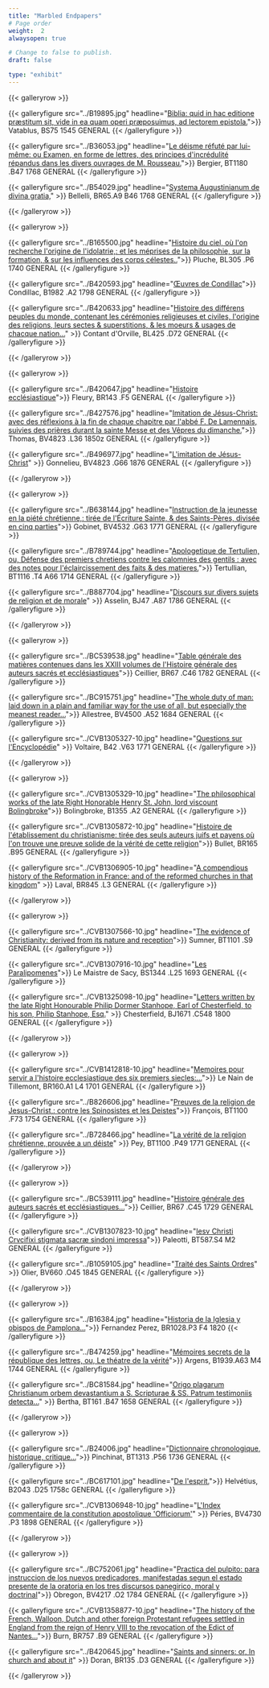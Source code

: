 ```yaml
---
title: "Marbled Endpapers"
# Page order
weight:  2
alwaysopen: true

# Change to false to publish.
draft: false

type: "exhibit"
---
```


{{< galleryrow >}}

{{< galleryfigure src="../B19895.jpg"
           headline="[Biblia: quid in hac editione præstitum sit, vide in ea quam operi præposuimus, ad lectorem epistola.](https://bc-primo.hosted.exlibrisgroup.com/permalink/f/l6ucgu/ALMA-BC21333111160001021)">}} Vatablus, BS75 1545 GENERAL
{{< /galleryfigure >}}

{{< galleryfigure src="../B36053.jpg"
           headline="[Le déisme réfuté par lui-même: ou Examen, en forme de lettres, des principes d'incrédulité répandus dans les divers ouvrages de M. Rousseau.](https://bc-primo.hosted.exlibrisgroup.com/permalink/f/l6ucgu/ALMA-BC21355759820001021)">}} Bergier, BT1180 .B47 1768 GENERAL 
{{< /galleryfigure >}}

{{< galleryfigure src="../B54029.jpg"
           headline="[Systema Augustinianum de divina gratia,](https://bc-primo.hosted.exlibrisgroup.com/permalink/f/l6ucgu/ALMA-BC21351131820001021)" >}} Bellelli, BR65.A9 B46 1768 GENERAL
{{< /galleryfigure >}}

{{< /galleryrow >}}

{{< galleryrow >}}

{{< galleryfigure src="../B165500.jpg"
           headline="[Histoire du ciel, où l'on recherche l'origine de l'idolatrie,: et les méprises de la philosophie, sur la formation, & sur les influences des corps célestes..](https://bc-primo.hosted.exlibrisgroup.com/permalink/f/l6ucgu/ALMA-BC21337497910001021)">}} Pluche, BL305 .P6 1740 GENERAL
{{< /galleryfigure >}}

{{< galleryfigure src="../B420593.jpg"
           headline="[Œuvres de Condillac](https://bc-primo.hosted.exlibrisgroup.com/permalink/f/l6ucgu/ALMA-BC21339915400001021)">}} Condillac, B1982 .A2 1798 GENERAL
{{< /galleryfigure >}}

{{< galleryfigure src="../B420633.jpg"
           headline="[Histoire des différens peuples du monde, contenant les cérémonies religieuses et civiles, l'origine des religions, leurs sectes & superstitions, & les moeurs & usages de chacque nation...](https://bc-primo.hosted.exlibrisgroup.com/permalink/f/l6ucgu/ALMA-BC21311233100001021)" >}} Contant d'Orville, BL425 .D72 GENERAL
{{< /galleryfigure >}}

{{< /galleryrow >}}

{{< galleryrow >}}

{{< galleryfigure src="../B420647.jpg"
           headline="[Histoire ecclésiastique](https://bc-primo.hosted.exlibrisgroup.com/permalink/f/l6ucgu/ALMA-BC21339996070001021)">}} Fleury, BR143 .F5 GENERAL
{{< /galleryfigure >}}

{{< galleryfigure src="../B427576.jpg"
           headline="[Imitation de Jésus-Christ: avec des réflexions à la fin de chaque chapitre par l'abbé F. De Lamennais, suivies des prières durant la sainte Messe et des Vêpres du dimanche.](https://bc-primo.hosted.exlibrisgroup.com/permalink/f/l6ucgu/ALMA-BC21318331290001021)">}} Thomas, BV4823 .L36 1850z GENERAL
{{< /galleryfigure >}}

{{< galleryfigure src="../B496977.jpg"
           headline="[L'imitation de Jésus-Christ](https://bc-primo.hosted.exlibrisgroup.com/permalink/f/l6ucgu/ALMA-BC21353989650001021)" >}} Gonnelieu, BV4823 .G66 1876 GENERAL
{{< /galleryfigure >}}

{{< /galleryrow >}}

{{< galleryrow >}}

{{< galleryfigure src="../B638144.jpg"
           headline="[Instruction de la jeunesse en la piété chrétienne,: tirée de l'Écriture Sainte, & des Saints-Pères, divisée en cinq parties](https://bc-primo.hosted.exlibrisgroup.com/permalink/f/l6ucgu/ALMA-BC21355172390001021)">}} Gobinet, BV4532 .G63 1771 GENERAL
{{< /galleryfigure >}}

{{< galleryfigure src="../B789744.jpg"
           headline="[Apologetique de Tertulien, ou, Défense des premiers chretiens contre les calomnies des gentils : avec des notes pour l'éclaircissement des faits & des matieres.](https://bc-primo.hosted.exlibrisgroup.com/permalink/f/l6ucgu/ALMA-BC21345376320001021)">}} Tertullian, BT1116 .T4 A66 1714 GENERAL
{{< /galleryfigure >}}

{{< galleryfigure src="../B887704.jpg"
           headline="[Discours sur divers sujets de religion et de morale](https://bc-primo.hosted.exlibrisgroup.com/permalink/f/l6ucgu/ALMA-BC21387240450001021)" >}} Asselin, BJ47 .A87 1786 GENERAL
{{< /galleryfigure >}}

{{< /galleryrow >}}

{{< galleryrow >}}

{{< galleryfigure src="../BC539538.jpg"
           headline="[Table générale des matières contenues dans les XXIII volumes de l'Histoire générale des auteurs sacrés et ecclésiastiques](https://bc-primo.hosted.exlibrisgroup.com/permalink/f/l6ucgu/ALMA-BC21442280970001021)">}} Ceillier, BR67 .C46 1782 GENERAL
{{< /galleryfigure >}}

{{< galleryfigure src="../BC915751.jpg"
           headline="[The whole duty of man: laid down in a plain and familiar way for the use of all, but especially the meanest reader...](https://bc-primo.hosted.exlibrisgroup.com/permalink/f/l6ucgu/ALMA-BC21547894340001021)">}} Allestree, BV4500 .A52 1684 GENERAL
{{< /galleryfigure >}}

{{< galleryfigure src="../CVB1305327-10.jpg"
           headline="[Questions sur l'Encyclopédie](https://bc-primo.hosted.exlibrisgroup.com/permalink/f/l6ucgu/ALMA-BC21339915930001021)" >}} Voltaire, B42 .V63 1771 GENERAL
{{< /galleryfigure >}}

{{< /galleryrow >}}

{{< galleryrow >}}

{{< galleryfigure src="../CVB1305329-10.jpg"
           headline="[The philosophical works of the late Right Honorable Henry St. John, lord viscount Bolingbroke](https://bc-primo.hosted.exlibrisgroup.com/permalink/f/l6ucgu/ALMA-BC21339915610001021)">}} Bolingbroke, B1355 .A2 GENERAL
{{< /galleryfigure >}}

{{< galleryfigure src="../CVB1305872-10.jpg"
           headline="[Histoire de l'établissement du christianisme: tirée des seuls auteurs juifs et payens où l'on trouve une preuve solide de la vérité de cette religion](https://bc-primo.hosted.exlibrisgroup.com/permalink/f/l6ucgu/ALMA-BC21339995070001021)">}} Bullet, BR165 .B95 GENERAL
{{< /galleryfigure >}}

{{< galleryfigure src="../CVB1306905-10.jpg"
           headline="[A compendious history of the Reformation in France: and of the reformed churches in that kingdom](https://bc-primo.hosted.exlibrisgroup.com/permalink/f/l6ucgu/ALMA-BC21311315170001021)" >}} Laval, BR845 .L3 GENERAL
{{< /galleryfigure >}}

{{< /galleryrow >}}

{{< galleryrow >}}

{{< galleryfigure src="../CVB1307566-10.jpg"
           headline="[The evidence of Christianity: derived from its nature and reception](https://bc-primo.hosted.exlibrisgroup.com/permalink/f/l6ucgu/ALMA-BC21358569590001021)">}} Sumner, BT1101 .S9 GENERAL
{{< /galleryfigure >}}

{{< galleryfigure src="../CVB1307916-10.jpg"
           headline="[Les Paralipomenes](https://bc-primo.hosted.exlibrisgroup.com/permalink/f/l6ucgu/ALMA-BC21358610050001021)">}} Le Maistre de Sacy, BS1344 .L25 1693 GENERAL
{{< /galleryfigure >}}

{{< galleryfigure src="../CVB1325098-10.jpg"
           headline="[Letters written by the late Right Honourable Philip Dormer Stanhope, Earl of Chesterfield, to his son, Philip Stanhope, Esq.](https://bc-primo.hosted.exlibrisgroup.com/permalink/f/l6ucgu/ALMA-BC21332284740001021)" >}} Chesterfield, 	BJ1671 .C548 1800 GENERAL
{{< /galleryfigure >}}

{{< /galleryrow >}}

{{< galleryrow >}}

{{< galleryfigure src="../CVB1412818-10.jpg"
           headline="[Memoires pour servir a l'histoire ecclesiastique des six premiers siecles:...](https://bc-primo.hosted.exlibrisgroup.com/permalink/f/l6ucgu/ALMA-BC21378768880001021)">}} Le Nain de Tillemont, BR160.A1 L4 1701 GENERAL
{{< /galleryfigure >}}

{{< galleryfigure src="../B826606.jpg"
           headline="[Preuves de la religion de Jesus-Christ,: contre les Spinosistes et les Deistes](https://bc-primo.hosted.exlibrisgroup.com/permalink/f/l6ucgu/ALMA-BC21315057090001021)">}} François, BT1100 .F73 1754 GENERAL
{{< /galleryfigure >}}

{{< galleryfigure src="../B728466.jpg"
           headline="[La vérité de la religion chrétienne, prouvée a un déiste](https://bc-primo.hosted.exlibrisgroup.com/permalink/f/l6ucgu/ALMA-BC21362324310001021)" >}} Pey, 	BT1100 .P49 1771 GENERAL
{{< /galleryfigure >}}

{{< /galleryrow >}}

{{< galleryrow >}}

{{< galleryfigure src="../BC539111.jpg"
           headline="[Histoire générale des auteurs sacrés et ecclésiastiques...](https://bc-primo.hosted.exlibrisgroup.com/permalink/f/l6ucgu/ALMA-BC21442170370001021)">}} Ceillier, BR67 .C45 1729 GENERAL
{{< /galleryfigure >}}

{{< galleryfigure src="../CVB1307823-10.jpg"
           headline="[Iesv Christi Crvcifixi stigmata sacræ sindoni impressa](https://bc-primo.hosted.exlibrisgroup.com/permalink/f/l6ucgu/ALMA-BC21358581990001021)">}} Paleotti, BT587.S4 M2 GENERAL
{{< /galleryfigure >}}

{{< galleryfigure src="../B1059105.jpg"
           headline="[Traité des Saints Ordres](https://bc-primo.hosted.exlibrisgroup.com/permalink/f/l6ucgu/ALMA-BC21368951420001021)" >}} Olier, BV660 .O45 1845 GENERAL
{{< /galleryfigure >}}

{{< /galleryrow >}}

{{< galleryrow >}}

{{< galleryfigure src="../B16384.jpg"
           headline="[Historia de la Iglesia y obispos de Pamplona...](https://bc-primo.hosted.exlibrisgroup.com/permalink/f/l6ucgu/ALMA-BC21367448020001021)">}} Fernandez Perez, BR1028.P3 F4 1820
{{< /galleryfigure >}}

{{< galleryfigure src="../B474259.jpg"
           headline="[Mémoires secrets de la république des lettres, ou, Le théatre de la vérité](https://bc-primo.hosted.exlibrisgroup.com/permalink/f/l6ucgu/ALMA-BC21345197650001021)">}} Argens, B1939.A63 M4 1744 GENERAL
{{< /galleryfigure >}}

{{< galleryfigure src="../BC81584.jpg"
           headline="[Origo plagarum Christianum orbem devastantium a S. Scripturae & SS. Patrum testimoniis detecta...](https://bc-primo.hosted.exlibrisgroup.com/permalink/f/l6ucgu/ALMA-BC21422085750001021)" >}} Bertha, BT161 .B47 1658 GENERAL
{{< /galleryfigure >}}

{{< /galleryrow >}}

{{< galleryrow >}}

{{< galleryfigure src="../B24006.jpg"
           headline="[Dictionnaire chronologique, historique, critique...](https://bc-primo.hosted.exlibrisgroup.com/permalink/f/l6ucgu/ALMA-BC21322487500001021)">}} Pinchinat, BT1313 .P56 1736 GENERAL
{{< /galleryfigure >}}

{{< galleryfigure src="../BC617101.jpg"
           headline="[De l'esprit.](https://bc-primo.hosted.exlibrisgroup.com/permalink/f/l6ucgu/ALMA-BC21458295510001021)">}} Helvétius, B2043 .D25 1758c GENERAL
{{< /galleryfigure >}}

{{< galleryfigure src="../CVB1306948-10.jpg"
           headline="[L'Index commentaire de la constitution apostolique 'Officiorum'](https://bc-primo.hosted.exlibrisgroup.com/permalink/f/l6ucgu/ALMA-BC21311329410001021)" >}} Péries, BV4730 .P3 1898 GENERAL
{{< /galleryfigure >}} 

{{< /galleryrow >}}

{{< galleryrow >}}

{{< galleryfigure src="../BC752061.jpg"
           headline="[Practica del pulpito: para instruccion de los nuevos predicadores, manifestadas segun el estado presente de la oratoria en los tres discursos panegirico, moral y doctrinal](https://bc-primo.hosted.exlibrisgroup.com/permalink/f/l6ucgu/ALMA-BC21487667130001021)">}} Obregon, BV4217 .O2 1784 GENERAL
{{< /galleryfigure >}}

{{< galleryfigure src="../CVB1358877-10.jpg"
           headline="[The history of the French, Walloon, Dutch and other foreign Protestant refugees settled in England from the reign of Henry VIII to the revocation of the Edict of Nantes...](https://bc-primo.hosted.exlibrisgroup.com/permalink/f/l6ucgu/ALMA-BC21379450860001021)">}} Burn, 	BR757 .B9 GENERAL
{{< /galleryfigure >}}

{{< galleryfigure src="../B420645.jpg"
           headline="[Saints and sinners: or, In church and about it](https://bc-primo.hosted.exlibrisgroup.com/permalink/f/l6ucgu/ALMA-BC21358533360001021)" >}} Doran, 	BR135 .D3 GENERAL
{{< /galleryfigure >}}

{{< /galleryrow >}}
